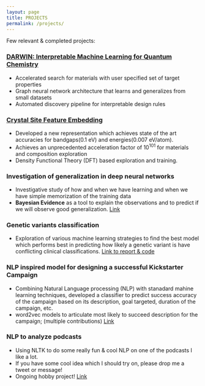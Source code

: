 ```yaml
---
layout: page
title: PROJECTS
permalink: /projects/
---
```


Few relevant & completed projects:

### [DARWIN: Interpretable Machine Learning for Quantum Chemistry](https://arxiv.org/abs/2101.04383)
 * Accelerated search for materials with user specified set of target properties
 * Graph neural network architecture that learns and generalizes from small datasets
 * Automated discovery pipeline for interpretable design rules

### [Crystal Site Feature Embedding](https://www.cell.com/matter/fulltext/S2590-2385(20)30187-9)
  * Developed a new representation which achieves state of the art accuracies for bandgaps(0.1 eV) and energies(0.007 eV/atom). 
  * Achieves an unprecedented acceleration factor of 10<sup>101</sup> for materials and composition exploration
  * Density Functional Theory (DFT) based exploration and training. 

### Investigation of generalization in deep neural networks
  * Investigative study of how and when we have learning and when we have simple memorization of the training data
  * **Bayesian Evidence** as a tool to explain the observations and to predict if we will observe good generalization. [Link](generalization_nn.pdf)


### Genetic variants classification 
  * Exploration of various machine learning strategies to find the best model which performs best in predicting how likely a genetic variant is have conflicting clinical classifications. [Link to report & code](https://github.com/hitarth64/statistical-learning/tree/master/project)
  
### NLP inspired model for designing a successful Kickstarter Campaign 
 * Combining Natural Language processing (NLP) with stanadard mahine learning techniques, developed a classifier to predict success accuracy of the campaign based on its description, goal targeted, duration of the campaign, etc.
 * word2vec models to articulate most likely to succeed description for the campaign; (multiple contributions)  [Link](https://github.com/yanchenm/dessa-comp)

### NLP to analyze podcasts
 * Using NLTK to do some really fun & cool NLP on one of the podcasts I like a lot. 
 * If you have some cool idea which I should try on, please drop me a tweet or message!
 * Ongoing hobby project! [Link](https://github.com/hitarth64/nltk_podcast)
